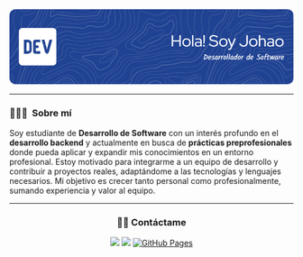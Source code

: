 <div align="center">
  <img src="./github-header-image.png" alt="Banner"/>
</div>

---

### 👨🏻‍💻 &nbsp;Sobre mí

Soy estudiante de **Desarrollo de Software** con un interés profundo en el **desarrollo backend** y actualmente en busca de **prácticas preprofesionales** donde pueda aplicar y expandir mis conocimientos en un entorno profesional. Estoy motivado para integrarme a un equipo de desarrollo y contribuir a proyectos reales, adaptándome a las tecnologías y lenguajes necesarios. Mi objetivo es crecer tanto personal como profesionalmente, sumando experiencia y valor al equipo.



---
<div align="center">
  <h3>🤝🏻 Contáctame</h3>
</div>

<p align="center">
<a href="https://linkedin.com/in/johaoenriquebravoespinoza"><img src="https://img.shields.io/badge/Linkedin-0077B5?style=flat&logo=Linkedin&logoColor=white"/></a>
<a href="mailto:johaobravoespinoza1501@gmail.com"><img src="https://img.shields.io/badge/Gmail-D14836?style=flat&logo=Gmail&logoColor=white"/></a>
<a href="https://github.com/Johao-dev"><img alt="GitHub Pages" src="https://img.shields.io/badge/GitHub-23327FC7.svg?logo=github&logoColor=white"></a>
</p>
